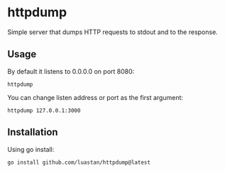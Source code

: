 # httpdump

Simple server that dumps HTTP requests to stdout and to the response.

## Usage

By default it listens to 0.0.0.0 on port 8080:

```
httpdump
```

You can change listen address or port as the first argument:

```
httpdump 127.0.0.1:3000
```

## Installation

Using go install:

```
go install github.com/luastan/httpdump@latest
```